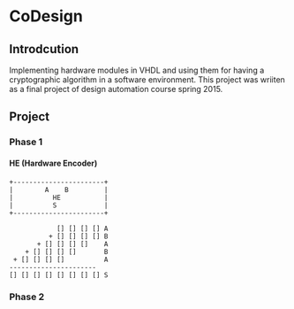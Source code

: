 # CoDesign
## Introdcution
Implementing hardware modules in VHDL and using them for having a cryptographic algorithm in a software environment.
This project was wriiten as a final project of design automation course spring 2015.
## Project
### Phase 1
#### HE (Hardware Encoder)
```
+-----------------------+
|        A    B         |
|          HE           |
|          S            |
+-----------------------+

            [] [] [] [] A
          + [] [] [] [] B
       + [] [] [] []    A
    + [] [] [] []       B
 + [] [] [] []          A
----------------------
[] [] [] [] [] [] [] [] S
```
### Phase 2
